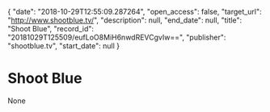 {
  "date": "2018-10-29T12:55:09.287264", 
  "open_access": false, 
  "target_url": "http://www.shootblue.tv/", 
  "description": null, 
  "end_date": null, 
  "title": "Shoot Blue", 
  "record_id": "20181029T125509/eufLoO8MiH6nwdREVCgvIw==", 
  "publisher": "shootblue.tv", 
  "start_date": null
}

# Shoot Blue

None